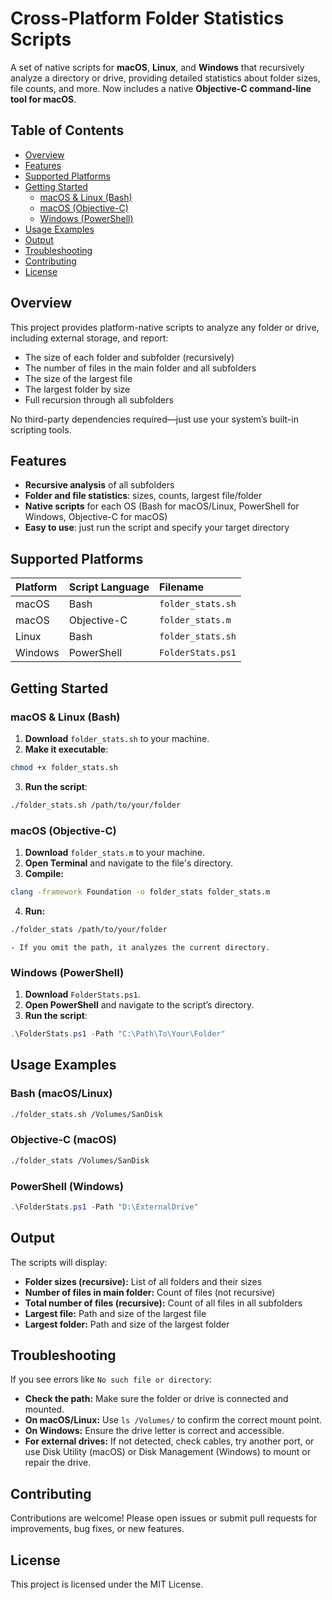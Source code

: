 # Cross-Platform Folder Statistics Scripts

A set of native scripts for **macOS**, **Linux**, and **Windows** that recursively analyze a directory or drive, providing detailed statistics about folder sizes, file counts, and more. Now includes a native **Objective-C command-line tool for macOS**.

## Table of Contents

- [Overview](#overview)
- [Features](#features)
- [Supported Platforms](#supported-platforms)
- [Getting Started](#getting-started)
    - [macOS \& Linux (Bash)](#macos--linux-bash)
    - [macOS (Objective-C)](#macos-objective-c)
    - [Windows (PowerShell)](#windows-powershell)
- [Usage Examples](#usage-examples)
- [Output](#output)
- [Troubleshooting](#troubleshooting)
- [Contributing](#contributing)
- [License](#license)


## Overview

This project provides platform-native scripts to analyze any folder or drive, including external storage, and report:

- The size of each folder and subfolder (recursively)
- The number of files in the main folder and all subfolders
- The size of the largest file
- The largest folder by size
- Full recursion through all subfolders

No third-party dependencies required—just use your system’s built-in scripting tools.

## Features

- **Recursive analysis** of all subfolders
- **Folder and file statistics**: sizes, counts, largest file/folder
- **Native scripts** for each OS (Bash for macOS/Linux, PowerShell for Windows, Objective-C for macOS)
- **Easy to use**: just run the script and specify your target directory


## Supported Platforms

| Platform | Script Language | Filename |
| :-- | :-- | :-- |
| macOS | Bash | `folder_stats.sh` |
| macOS | Objective-C | `folder_stats.m` |
| Linux | Bash | `folder_stats.sh` |
| Windows | PowerShell | `FolderStats.ps1` |

## Getting Started

### macOS \& Linux (Bash)

1. **Download** `folder_stats.sh` to your machine.
2. **Make it executable**:

```bash
chmod +x folder_stats.sh
```

3. **Run the script**:

```bash
./folder_stats.sh /path/to/your/folder
```


### macOS (Objective-C)

1. **Download** `folder_stats.m` to your machine.
2. **Open Terminal** and navigate to the file's directory.
3. **Compile:**

```bash
clang -framework Foundation -o folder_stats folder_stats.m
```

4. **Run:**

```bash
./folder_stats /path/to/your/folder
```

    - If you omit the path, it analyzes the current directory.

### Windows (PowerShell)

1. **Download** `FolderStats.ps1`.
2. **Open PowerShell** and navigate to the script’s directory.
3. **Run the script**:

```powershell
.\FolderStats.ps1 -Path "C:\Path\To\Your\Folder"
```


## Usage Examples

### Bash (macOS/Linux)

```bash
./folder_stats.sh /Volumes/SanDisk
```


### Objective-C (macOS)

```bash
./folder_stats /Volumes/SanDisk
```


### PowerShell (Windows)

```powershell
.\FolderStats.ps1 -Path "D:\ExternalDrive"
```


## Output

The scripts will display:

- **Folder sizes (recursive):** List of all folders and their sizes
- **Number of files in main folder:** Count of files (not recursive)
- **Total number of files (recursive):** Count of all files in all subfolders
- **Largest file:** Path and size of the largest file
- **Largest folder:** Path and size of the largest folder


## Troubleshooting

If you see errors like `No such file or directory`:

- **Check the path:** Make sure the folder or drive is connected and mounted.
- **On macOS/Linux:** Use `ls /Volumes/` to confirm the correct mount point.
- **On Windows:** Ensure the drive letter is correct and accessible.
- **For external drives:** If not detected, check cables, try another port, or use Disk Utility (macOS) or Disk Management (Windows) to mount or repair the drive.


## Contributing

Contributions are welcome! Please open issues or submit pull requests for improvements, bug fixes, or new features.

## License

This project is licensed under the MIT License.